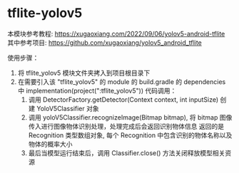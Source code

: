 # tflite-yolov5
本模块参考教程: https://xugaoxiang.com/2022/09/06/yolov5-android-tflite
其中参考项目: https://github.com/xugaoxiang/yolov5_android_tflite

使用步骤：
1. 将 tflite_yolov5 模块文件夹拷入到项目根目录下
2. 在需要引入该 "tflite_yolov5" 的 module 的 build.gradle 的 dependencies 中 implementation(project(":tflite_yolov5"))
   代码调用：
      1. 调用 DetectorFactory.getDetector(Context context, int inputSize) 创建 YoloV5Classifier 对象
      2. 调用 yoloV5Classifier.recognizeImage(Bitmap bitmap), 将 bitmap 图像传入进行图像物体识别处理，处理完成后会返回识别物体信息
         返回的是 Recognition 类型数组对象, 每个 Recognition 中包含识别的物体名称以及物体的概率大小
      3. 最后当模型运行结束后，调用 Classifier.close() 方法关闭释放模型相关资源